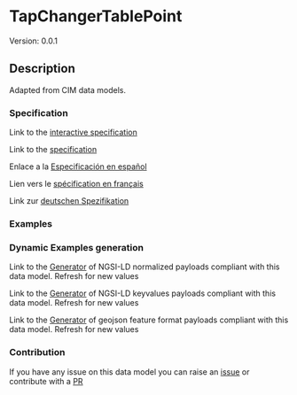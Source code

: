 # TapChangerTablePoint
Version: 0.0.1

## Description 

Adapted from CIM data models. 
### Specification

Link to the [interactive specification](https://swagger.lab.fiware.org/?url=https://smart-data-models.github.io/dataModel.EnergyCIM/TapChangerTablePoint/swagger.yaml)

Link to the [specification](https://github.com/smart-data-models/dataModel.EnergyCIM/blob/master/TapChangerTablePoint/doc/spec.md)

Enlace a la [Especificación en español](https://github.com/smart-data-models/dataModel.EnergyCIM/blob/master/TapChangerTablePoint/doc/spec_ES.md)

Lien vers le [spécification en français](https://github.com/smart-data-models/dataModel.EnergyCIM/blob/master/TapChangerTablePoint/doc/spec_FR.md)

Link zur [deutschen Spezifikation](https://github.com/smart-data-models/dataModel.EnergyCIM/blob/master/TapChangerTablePoint/doc/spec_DE.md)
### Examples
### Dynamic Examples generation

Link to the [Generator](https://smartdatamodels.org/extra/ngsi-ld_generator.php?schemaUrl=https://raw.githubusercontent.com/smart-data-models/dataModel.EnergyCIM/master/TapChangerTablePoint/schema.json&email=info@smartdatamodels.org) of NGSI-LD normalized payloads compliant with this data model. Refresh for new values

Link to the [Generator](https://smartdatamodels.org/extra/ngsi-ld_generator_keyvalues.php?schemaUrl=https://raw.githubusercontent.com/smart-data-models/dataModel.EnergyCIM/master/TapChangerTablePoint/schema.json&email=info@smartdatamodels.org) of NGSI-LD keyvalues payloads compliant with this data model. Refresh for new values

Link to the [Generator](https://smartdatamodels.org/extra/geojson_features_generator.php?schemaUrl=https://raw.githubusercontent.com/smart-data-models/dataModel.EnergyCIM/master/TapChangerTablePoint/schema.json&email=info@smartdatamodels.org) of geojson feature format payloads compliant with this data model. Refresh for new values
### Contribution

 If you have any issue on this data model you can raise an [issue](https://github.com/smart-data-models/dataModel.EnergyCIM/issues)  or contribute with a [PR](https://github.com/smart-data-models/dataModel.EnergyCIM/pulls)